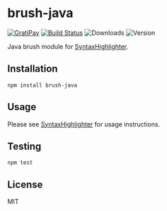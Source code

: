 # brush-java

[![GratiPay](https://img.shields.io/gratipay/user/alexgorbatchev.svg)](https://gratipay.com/alexgorbatchev/)
[![Build Status](https://travis-ci.org/syntaxhighlighter/brush-java.svg)](https://travis-ci.org/syntaxhighlighter/brush-java)
![Downloads](https://img.shields.io/npm/dm/brush-java.svg)
![Version](https://img.shields.io/npm/v/brush-java.svg)

Java brush module for [SyntaxHighlighter](https://github.com/syntaxhighlighter/syntaxhighlighter).

## Installation

```
npm install brush-java
```

## Usage

Please see [SyntaxHighlighter](https://github.com/syntaxhighlighter/syntaxhighlighter) for usage instructions.

## Testing

```
npm test
```

## License

MIT
